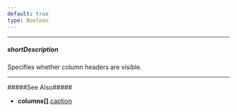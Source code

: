 ```yaml
---
default: true
type: Boolean
---
```

---
##### shortDescription
Specifies whether column headers are visible.

---
#####See Also#####
- **columns[]**.[caption](/api-reference/10%20UI%20Widgets/GridBase/1%20Configuration/columns/caption.md '{basewidgetpath}/Configuration/columns/#caption')
